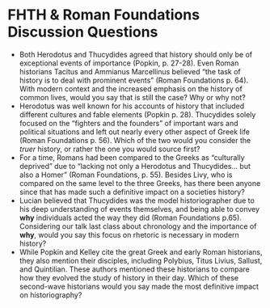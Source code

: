 # FHTH & Roman Foundations Discussion Questions

- Both Herodotus and Thucydides agreed that history should only be of exceptional events of importance (Popkin, p. 27-28). Even Roman historians Tacitus and Ammianus Marcellinus believed “the task of history is to deal with prominent events” (Roman Foundations p. 64). With modern context and the increased emphasis on the history of common lives, would you say that is still the case? Why or why not? 
- Herodotus was well known for his accounts of history that included different cultures and fable elements (Popkin p. 28). Thucydides solely focused on the “fighters and the founders” of important wars and political situations and left out nearly every other aspect of Greek life (Roman Foundations p. 56). Which of the two would you consider the *truer* history, or rather the one you would source first?
- For a time, Romans had been compared to the Greeks as “culturally deprived” due to “lacking not only a Herodotus and Thucydides… but also a Homer” (Roman Foundations, p. 55). Besides Livy, who is compared on the same level to the three Greeks, has there been anyone since that has made such a definitive impact on a societies history?
- Lucian believed that Thucydides was the model historiographer due to his deep understanding of events themselves, and being able to convey **why** individuals acted the way they did (Roman Foundations p.65). Considering our talk last class about chronology and the importance of **why**, would you say this focus on rhetoric is necessary in modern history?
- While Popkin and Kelley cite the great Greek and early Roman historians, they also mention their disciples, including Polybius, Titus Livius, Sallust, and Quintilian. These authors mentioned these historians to compare how they evolved the study of history in their day. Which of these second-wave historians would you say made the most definitive impact on historiography? 
